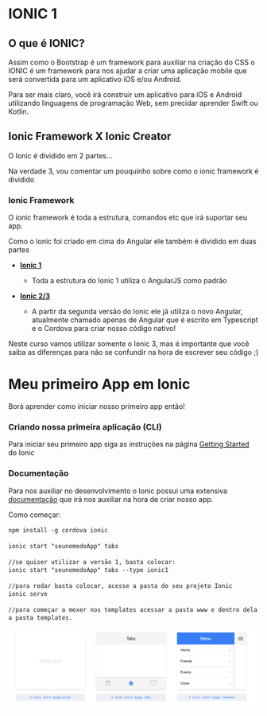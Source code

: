# IONIC 1

## O que é IONIC?

Assim como o Bootstrap é um framework para auxiliar na criação do CSS o IONIC é um framework para nos ajudar a criar uma aplicação mobile que será convertida para um aplicativo iOS e/ou Android.

Para ser mais claro, você irá construir um aplicativo para iOS e Android utilizando linguagens de programação Web, sem precidar aprender Swift ou Kotlin.

## Ionic Framework X Ionic Creator

O Ionic é dividido em 2 partes...

Na verdade 3, vou comentar um pouquinho sobre como o ionic framework é dividido

### Ionic Framework

O ionic framework é toda a estrutura, comandos etc que irá suportar seu app.

Como o Ionic foi criado em cima do Angular ele também é dividido em duas partes

* [**Ionic 1**](https://ionicframework.com/docs/v1/)

  * Toda a estrutura do Ionic 1 utiliza o AngularJS como padrão

* [**Ionic 2/3**](https://ionicframework.com/framework)

  * A partir da segunda versão do Ionic ele já utiliza o novo Angular, atualmente chamado apenas de Angular que é escrito em Typescript e o Cordova para criar nosso código nativo!

Neste curso vamos utilizar somente o Ionic 3, mas é importante que você saiba as diferenças para não se confundir na hora de escrever seu código ;\)

# Meu primeiro App em Ionic

Borá aprender como iniciar nosso primeiro app então!

### Criando nossa primeira aplicação \(CLI\)

Para iniciar seu primeiro app siga as instruções na página [Getting Started](https://ionicframework.com/getting-started/) do Ionic

### Documentação

Para nos auxiliar no desenvolvimento o Ionic possui uma extensiva [documentação](https://ionicframework.com/docs/) que irá nos auxiliar na hora de criar nosso app.

Como começar:

```
npm install -g cordova ionic

ionic start "seunomedoApp" tabs

//se quiser utilizar a versão 1, basta colocar:
ionic start "seunomedoApp" tabs --type ionic1

//para rodar basta colocar, acesse a pasta do seu projeto Ionic
ionic serve

//para começar a mexer nos templates acessar a pasta www e dentro dela a pasta templates.
```

![](/assets/2018-01-31.png)

